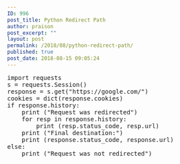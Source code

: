 ```yaml
---
ID: 996
post_title: Python Redirect Path
author: praison
post_excerpt: ""
layout: post
permalink: /2018/08/python-redirect-path/
published: true
post_date: 2018-08-15 09:05:24
---
```

<!-- wp:preformatted -->
<pre class="wp-block-preformatted">import requests 
s = requests.Session()
response = s.get("https://google.com/")
cookies = dict(response.cookies)
if response.history:
    print ("Request was redirected")
    for resp in response.history:
        print (resp.status_code, resp.url)
    print ("Final destination:")
    print (response.status_code, response.url)
else:
    print ("Request was not redirected")</pre>
<!-- /wp:preformatted -->